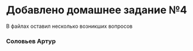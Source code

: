 
# Добавлено домашнее задание №4

 В файлах оставил несколько возникших вопросов

### Соловьев Артур



